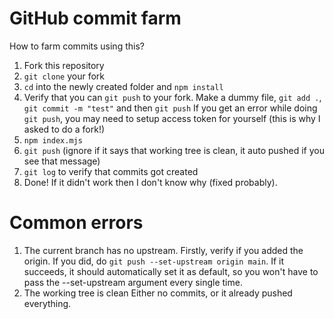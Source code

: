 # GitHub commit farm
How to farm commits using this?
1. Fork this repository
2. `git clone` your fork
3. `cd` into the newly created folder and `npm install`
4. Verify that you can `git push` to your fork. Make a dummy file, `git add .`, `git commit -m "test"` and then `git push`
If you get an error while doing `git push`, you may need to setup access token for yourself (this is why I asked to do a fork!)
5. `npm index.mjs`
6. `git push` (ignore if it says that working tree is clean, it auto pushed if you see that message)
7. `git log` to verify that commits got created
8. Done! If it didn't work then I don't know why (fixed probably).

# Common errors

1. The current branch has no upstream.
Firstly, verify if you added the origin.
If you did, do `git push --set-upstream origin main`. If it succeeds, it should automatically set it as default, so you won't have to pass the --set-upstream argument every single time.
2. The working tree is clean
Either no commits, or it already pushed everything.
